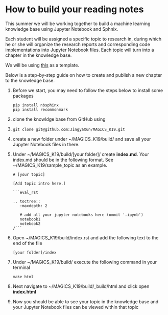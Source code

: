 # How to build your reading notes 

This summer we will be working together to build a machine learning knowledge base using Jupyter Notebook and Sphnix. 

Each student will be assigned a specific topic to research in, during which he or she will organize the research reports and corresponding code implementations into Jupyter Notebook files. Each topic will turn into a chapter in the knowledge base. 

We will be using [this](https://github.com/d2l-ai/d2l-zh) as a template. 

Below is a step-by-step guide on how to create and publish a new chapter to the knowledge base. 

1. Before we start, you may need to follow the steps below to install some packages

   ```
   pip install nbsphinx
   pip install recommonmark
   ```

2. clone the knowldge base from GitHub using

1. ```
   git clone git@github.com:JingyaXun/MAGICS_K19.git
   ```

2. create a new folder under ~/MAGICS_K19/build/ and save all your Jupyter Notebook files in there.

3. Under ~/MAGICS_K19/build/[your folder]/ create **index.md**. Your index.md should be in the following format. See ~/MAGICS_K19/sample_topic as an example.

   ```
   # [your topic]
   
   [Add topic intro here.] 
   
   ```eval_rst
   
   .. toctree::
      :maxdepth: 2
   
      # add all your jupyter notebooks here (ommit '.ipynb')
      notebook1
      notebook2
   /```
   ```

4. Open ~/MAGICS_K19/build/index.rst and add the following text to the end of the file

   ```
   [your folder]/index
   ```

5. Under ~/MAGICS_K19/build/ execute the following command in your terminal

   ```
   make html
   ```

6. Next navigate to ~/MAGICS_K19/build/_build/html and click open **index.html**

7. Now you should be able to see your topic in the knowledge base and your Jupyter Notebook files can be viewed within that topic